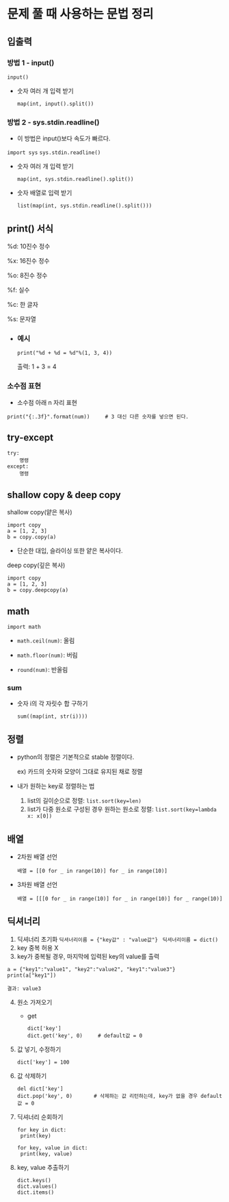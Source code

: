 # 문제 풀 때 사용하는 문법 정리



## 입출력

### 방법 1 - input()

`input()`

- 숫자 여러 개 입력 받기

  `map(int, input().split())`

### 방법 2 - sys.stdin.readline()

- 이 방법은 input()보다 속도가 빠르다.

`import sys`
`sys.stdin.readline()`

- 숫자 여러 개 입력 받기

  `map(int, sys.stdin.readline().split())`

- 숫자 배열로 입력 받기

  `list(map(int, sys.stdin.readline().split()))`

## print() 서식

%d: 10진수 정수

%x: 16진수 정수

%o: 8진수 정수

%f: 실수

%c: 한 글자

%s: 문자열

- ### 예시

  `print("%d + %d = %d"%(1, 3, 4))`

  출력: 1 + 3 = 4

### 소수점 표현

- 소수점 아래 n 자리 표현

```
print("{:.3f}".format(num))		# 3 대신 다른 숫자를 넣으면 된다.
```

## try-except

```
try:
	명령
except:
	명령
```

## shallow copy & deep copy

shallow copy(얕은 복사)

```
import copy
a = [1, 2, 3]
b = copy.copy(a)
```

- 단순한 대입, 슬라이싱 또한 얕은 복사이다.

deep copy(깊은 복사)

```
import copy
a = [1, 2, 3]
b = copy.deepcopy(a)
```

## math

`import math`

- `math.ceil(num)`: 올림
- `math.floor(num)`: 버림

- `round(num)`: 반올림

### sum

- 숫자 i의 각 자릿수 합 구하기

  `sum((map(int, str(i))))`

## 정렬

- python의 정렬은 기본적으로 stable 정렬이다.

  ex) 카드의 숫자와 모양이 그대로 유지된 채로 정렬

- 내가 원하는 key로 정렬하는 법

  1. list의 길이순으로 정렬: `list.sort(key=len)`
  2. list가 다중 원소로 구성된 경우 원하는 원소로 정렬: `list.sort(key=lambda x: x[0])`

## 배열

- 2차원 배열 선언

  `배열 = [[0 for _ in range(10)] for _ in range(10)] `

- 3차원 배열 선언

  `배열 = [[[0 for _ in range(10)] for _ in range(10)] for _ range(10)]`

## 딕셔너리

1. 딕셔너리 초기화
   `딕셔너리이름 = {"key값" : "value값"} `
   `딕셔너리이름 = dict()`
2. key 중복 허용 X
3. key가 중복될 경우, 마지막에 입력된 key의 value를 출력

```
a = {"key1":"value1", "key2":"value2", "key1":"value3"}
print(a["key1"])

결과: value3
```

4. 원소 가져오기

   - get

     ```
     dict['key']
     dict.get('key', 0)		# default값 = 0
     ```

5. 값 넣기, 수정하기

   ```
   dict['key'] = 100
   ```

6. 값 삭제하기

   ```
   del dict['key']
   dict.pop('key', 0)		# 삭제하는 값 리턴하는데, key가 없을 경우 default값 = 0
   ```

7. 딕셔너리 순회하기

   ```
   for key in dict:
   	print(key)
   
   for key, value in dict:
   	print(key, value)
   ```

8. key, value 추출하기

   ```
   dict.keys()
   dict.values()
   dict.items()
   ```

   

